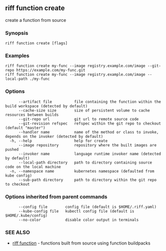 ## riff function create

create a function from source

### Synopsis

<todo>

```
riff function create [flags]
```

### Examples

```
riff function create my-func --image registry.example.com/image --git-repo https://example.com/my-func.git
riff function create my-func --image registry.example.com/image --local-path ./my-func
```

### Options

```
      --artifact file          file containing the function within the build workspace (detected by default)
      --cache-size size        size of persistent volume to cache resources between builds
      --git-repo url           git url to remote source code
      --git-revision refspec   refspec within the git repo to checkout (default "master")
      --handler name           name of the method or class to invoke, depends on the invoker (detected by default)
  -h, --help                   help for create
      --image repository       repository where the built images are pushed
      --invoker name           language runtime invoker name (detected by default)
      --local-path directory   path to directory containing source code on the local machine
  -n, --namespace name         kubernetes namespace (defaulted from kube config)
      --sub-path directory     path to directory within the git repo to checkout
```

### Options inherited from parent commands

```
      --config file        config file (default is $HOME/.riff.yaml)
      --kube-config file   kubectl config file (default is $HOME/.kube/config)
      --no-color           disable color output in terminals
```

### SEE ALSO

* [riff function](riff_function.md)	 - functions built from source using function buildpacks

